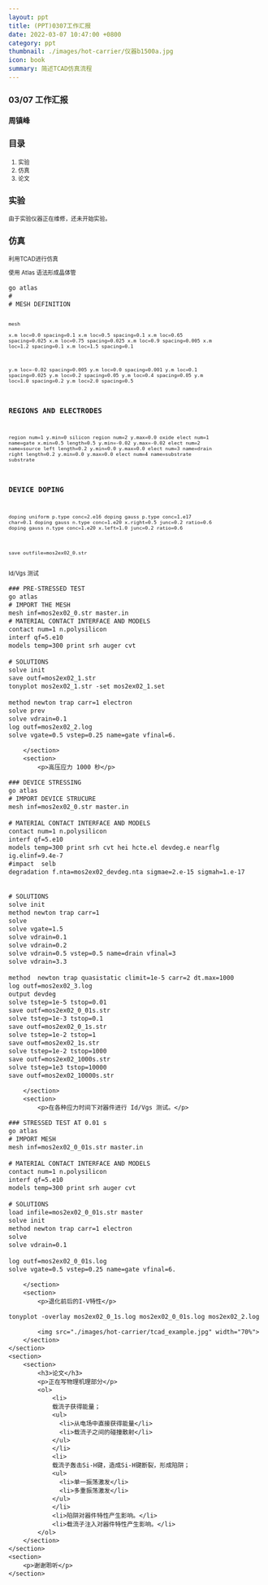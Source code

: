 ```yaml
---
layout: ppt
title: (PPT)0307工作汇报
date: 2022-03-07 10:47:00 +0800
category: ppt
thumbnail: ./images/hot-carrier/仪器b1500a.jpg
icon: book
summary: 简述TCAD仿真流程
---
```


<style>
    .twocolumn {
      display: grid;
      grid-template-columns: 1fr 1fr;
      grid-gap: 10px;
      text-align: center;
    }
    p {
      font-size: 80%;
      text-align: left;
    }
    table, ul, ol {
      font-size: 80%;
    }
</style>

<div class="reveal">
  <div class="slides">
    <!-- 标题 -->
    <section>
      <h3>03/07 工作汇报</h3>
      <h4>周镇峰</h4>
    </section>
    <section>
      <h3>目录</h3>
      <ol>
        <li>实验</li>
        <li>仿真</li>
        <li>论文</li>
      </ol>
    </section>
    <!-- 物理模型 -->
    <section>
        <section>
            <h3>实验</h3>
            <p>由于实验仪器正在维修，还未开始实验。</p>
        </section>
    </section>
    <section>
        <section>
            <h3>仿真</h3>
            <p>利用TCAD进行仿真</p>
        </section>
        <section>
            <p>使用 Atlas 语法形成晶体管</p>
<!--代码-->
<pre><code data-line-numbers>go atlas
#
# MESH DEFINITION

mesh    
x.m loc=0.0   spacing=0.1
x.m loc=0.5   spacing=0.1 
x.m loc=0.65   spacing=0.025 
x.m loc=0.75  spacing=0.025
x.m loc=0.9   spacing=0.005
x.m loc=1.2   spacing=0.1
x.m loc=1.5   spacing=0.1

y.m loc=-0.02 spacing=0.005
y.m loc=0.0   spacing=0.001
y.m loc=0.1  spacing=0.025
y.m loc=0.2  spacing=0.05
y.m loc=0.4   spacing=0.05
y.m loc=1.0   spacing=0.2
y.m loc=2.0   spacing=0.5

# REGIONS AND ELECTRODES
region num=1 y.min=0 silicon
region num=2 y.max=0.0 oxide
elect num=1 name=gate x.min=0.5 length=0.5 y.min=-0.02 y.max=-0.02
elect num=2 name=source left    length=0.2 y.min=0.0 y.max=0.0
elect num=3 name=drain  right   length=0.2 y.min=0.0 y.max=0.0
elect num=4 name=substrate substrate
# DEVICE DOPING
doping uniform p.type conc=2.e16
doping gauss p.type conc=1.e17 char=0.1
doping gauss n.type conc=1.e20 x.right=0.5 junc=0.2 ratio=0.6
doping gauss n.type conc=1.e20 x.left=1.0 junc=0.2 ratio=0.6

save outfile=mos2ex02_0.str
</code></pre>
        </section>
        <section>
            <p>Id/Vgs 测试</p>
<!--代码-->
<pre><code data-line-numbers>### PRE-STRESSED TEST
go atlas
# IMPORT THE MESH
mesh inf=mos2ex02_0.str master.in
# MATERIAL CONTACT INTERFACE AND MODELS
contact num=1 n.polysilicon
interf qf=5.e10
models temp=300 print srh auger cvt  

# SOLUTIONS
solve init 
save outf=mos2ex02_1.str 
tonyplot mos2ex02_1.str -set mos2ex02_1.set

method newton trap carr=1 electron
solve prev
solve vdrain=0.1
log outf=mos2ex02_2.log
solve vgate=0.5 vstep=0.25 name=gate vfinal=6.
</code></pre>
        </section>
        <section>
            <p>高压应力 1000 秒</p>
<!--代码-->
<pre><code data-line-numbers>### DEVICE STRESSING
go atlas
# IMPORT DEVICE STRUCURE
mesh inf=mos2ex02_0.str master.in

# MATERIAL CONTACT INTERFACE AND MODELS
contact num=1 n.polysilicon
interf qf=5.e10
models temp=300 print srh cvt hei hcte.el devdeg.e nearflg ig.elinf=9.4e-7
#impact  selb
degradation f.nta=mos2ex02_devdeg.nta sigmae=2.e-15 sigmah=1.e-17

 
# SOLUTIONS
solve init
method newton trap carr=1
solve
solve vgate=1.5
solve vdrain=0.1
solve vdrain=0.2
solve vdrain=0.5 vstep=0.5 name=drain vfinal=3
solve vdrain=3.3

method  newton trap quasistatic climit=1e-5 carr=2 dt.max=1000
log outf=mos2ex02_3.log
output devdeg
solve tstep=1e-5 tstop=0.01 
save outf=mos2ex02_0_01s.str
solve tstep=1e-3 tstop=0.1 
save outf=mos2ex02_0_1s.str
solve tstep=1e-2 tstop=1 
save outf=mos2ex02_1s.str
solve tstep=1e-2 tstop=1000 
save outf=mos2ex02_1000s.str
solve tstep=1e3 tstop=10000 
save outf=mos2ex02_10000s.str
</code></pre>
        </section>
        <section>
            <p>在各种应力时间下对器件进行 Id/Vgs 测试。</p>
<!--代码-->
<pre><code data-line-numbers>### STRESSED TEST AT 0.01 s
go atlas
# IMPORT MESH
mesh inf=mos2ex02_0_01s.str master.in

# MATERIAL CONTACT INTERFACE AND MODELS
contact num=1 n.polysilicon
interf qf=5.e10
models temp=300 print srh auger cvt  

# SOLUTIONS
load infile=mos2ex02_0_01s.str master
solve init 
method newton trap carr=1 electron
solve
solve vdrain=0.1

log outf=mos2ex02_0_01s.log
solve vgate=0.5 vstep=0.25 name=gate vfinal=6.
</code></pre>
        </section>
        <section>
            <p>退化前后的I-V特性</p>
<pre><code data-line-numbers>tonyplot -overlay mos2ex02_0_1s.log mos2ex02_0_01s.log mos2ex02_2.log
</code></pre>
            <img src="./images/hot-carrier/tcad_example.jpg" width="70%">
        </section>
    </section>
    <section>
        <section>
            <h3>论文</h3>
            <p>正在写物理机理部分</p>
            <ol>
                <li>
                载流子获得能量；
                <ul>
                  <li>从电场中直接获得能量</li>
                  <li>载流子之间的碰撞散射</li>
                </ul>
                </li>
                <li>
                载流子轰击Si-H键，造成Si-H键断裂，形成陷阱；
                <ul>
                  <li>单一振荡激发</li>
                  <li>多重振荡激发</li>
                </ul>
                </li>
                <li>陷阱对器件特性产生影响。</li>
                <li>载流子注入对器件特性产生影响。</li>
            </ol>
        </section>
    </section>
    <section>
        <p>谢谢聆听</p>
    </section>
  </div>
</div>